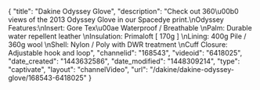 {
    "title": "Dakine Odyssey Glove",
    "description": "Check out 360\u00b0 views of the 2013 Odyssey Glove in our Spacedye print.\nOdyssey Features:\nInsert: Gore Tex\u00ae Waterproof \/ Breathable \nPalm: Durable water repellent leather \nInsulation: Primaloft [ 170g ] \nLining: 400g Pile \/ 360g wool \nShell: Nylon \/ Poly with DWR treatment \nCuff Closure: Adjustable hook and loop",
    "channelid": "168543",
    "videoid": "6418025",
    "date_created": "1443632586",
    "date_modified": "1448309214",
    "type": "captivate",
    "layout": "channelVideo",
    "url": "\/dakine\/dakine-odyssey-glove\/168543-6418025"
}
